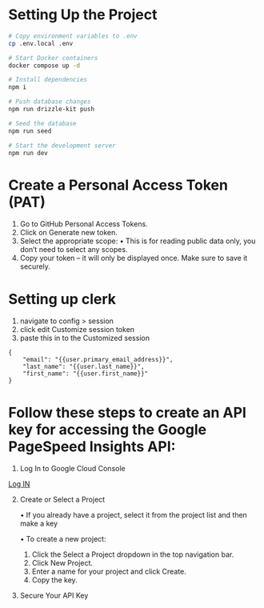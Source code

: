 # Setting Up the Project

```sh
# Copy environment variables to .env
cp .env.local .env
```

```sh
# Start Docker containers
docker compose up -d
```

```sh
# Install dependencies
npm i

# Push database changes
npm run drizzle-kit push

# Seed the database
npm run seed

# Start the development server
npm run dev
```

# Create a Personal Access Token (PAT)

1. Go to GitHub Personal Access Tokens.
2. Click on Generate new token.
3. Select the appropriate scope:
   • This is for reading public data only, you don’t need to select any scopes.
4. Copy your token – it will only be displayed once. Make sure to save it securely.

# Setting up clerk

1. navigate to config > session
2. click edit Customize session token
3. paste this in to the Customized session

```
{
	"email": "{{user.primary_email_address}}",
	"last_name": "{{user.last_name}}",
	"first_name": "{{user.first_name}}"
}
```

# Follow these steps to create an API key for accessing the Google PageSpeed Insights API:

1. Log In to Google Cloud Console

[Log IN](https://developers.google.com/speed/docs/insights/v5/get-started)

2. Create or Select a Project

   • If you already have a project, select it from the project list and then make a key

   • To create a new project:

   1. Click the Select a Project dropdown in the top navigation bar.
   2. Click New Project.
   3. Enter a name for your project and click Create.
   4. Copy the key.

3. Secure Your API Key
